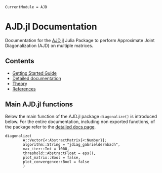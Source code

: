 ```@meta
CurrentModule = AJD
```

# AJD.jl Documentation

Documentation for the [AJD.jl](https://github.com/muehlefeldt/AJD.jl) Julia Package to perform Approximate Joint Diagonalization (AJD) on multiple matrices.

## Contents
* [Getting Started Guide](getting-started.md)
* [Detailed documentation](detailed-docs.md)
* [Theory](theoretical-background.md)
* [References](references.md)

## Main AJD.jl functions

Below the main function of the AJD.jl package `diagonalize()` is introduced below. For the entire documentation, including non exported functions, of the package refer to the [detailed docs page](detailed-docs.md).

```@docs
diagonalize(
        A::Vector{<:AbstractMatrix{<:Number}};
        algorithm::String = "jdiag_gabrieldernbach",
        max_iter::Int = 1000,
        threshold::AbstractFloat = eps(),
        plot_matrix::Bool = false,
        plot_convergence::Bool = false
        )
```

